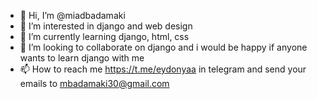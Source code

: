 - 👋 Hi, I’m @miadbadamaki
- 👀 I’m interested in django and web design 
- 🌱 I’m currently learning django, html, css
- 💞️ I’m looking to collaborate on django and i would be happy if anyone wants to learn django with me
- 📫 How to reach me https://t.me/eydonyaa in telegram and send your emails to mbadamaki30@gmail.com
  
  

<!---
miadbadamaki/miadbadamaki is a ✨ special ✨ repository because its `README.md` (this file) appears on your GitHub profile.
You can click the Preview link to take a look at your changes.
--->
